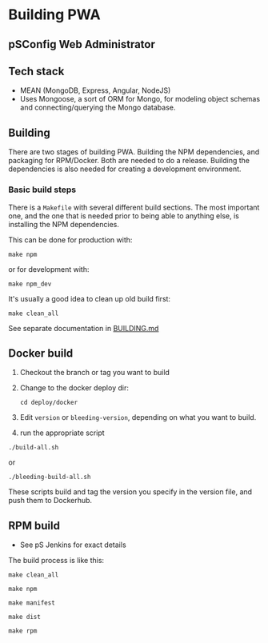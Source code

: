 # Building PWA
## pSConfig Web Administrator


## Tech stack
 * MEAN (MongoDB, Express, Angular, NodeJS)
 * Uses Mongoose, a sort of ORM for Mongo, for modeling object schemas and connecting/querying the Mongo database.

## Building

There are two stages of building PWA. Building the NPM dependencies, and packaging for RPM/Docker. Both are needed to do a release. Building the dependencies is also needed for creating a development environment.

### Basic build steps

There is a `Makefile` with several different build sections. The most important one, and the one that is needed prior to being able to anything else, is installing the NPM dependencies.

This can be done for production with:

```make npm```

or for development with:

```make npm_dev```

It's usually a good idea to clean up old build first:

```make clean_all```

See separate documentation in [BUILDING.md](BUILDING.md)

## Docker build

1. Checkout the branch or tag you want to build
1. Change to the docker deploy dir:

    ```cd deploy/docker ```

1. Edit `version` or `bleeding-version`, depending on what you want to build.

1. run the appropriate script

  ```./build-all.sh```

  or

  ```./bleeding-build-all.sh```



These scripts build and tag the version you specify in the version file, and push them to Dockerhub.

## RPM build

* See pS Jenkins for exact details

The build process is like this:

```make clean_all```

```make npm```

```make manifest```

```make dist```

```make rpm```
